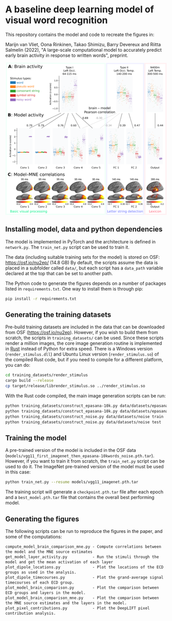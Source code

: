 # A baseline deep learning model of visual word recognition

This repository contains the model and code to recreate the figures in:

Marijn van Vliet, Oona Rinkinen, Takao Shimizu, Barry Devereux and Riitta Salmelin (2022), "A large-scale computational model to accurately predict early brain activity in response to written words", preprint.

<img src="figures/results.png" width="800">


## Installing model, data and python dependencies

The model is implemented in PyTorch and the architecture is defined in `network.py`. The `train_net.py` script can be used to train it.

The data (including suitable training sets for the model) is stored on OSF: https://osf.io/nu2ep/ (14.8 GB)
By default, the scripts assume the data is placed in a subfolder called `data/`, but each script has a `data_path` variable declared at the top that can be set to another path.

The Python code to generate the figures depends on a number of packages listed in `requirements.txt`. One way to install them is through pip:

```bash
pip install -r requirements.txt
```


## Generating the training datasets

Pre-build training datasets are included in the data that can be downloaded from OSF (https://osf.io/nu2ep).
However, if you wish to build them from scratch, the scripts in `training_datasets/` can be used.
Since these scripts render a million images, the core image generation routine is implemented in [Rust](https://www.rust-lang.org/) instead of Python for extra speed.
There is a Windows version (`render_stimulus.dll`) and Ubuntu Linux version (`render_stimulus.so`) of the compiled Rust code, but if you need to compile for a different platform, you can do:

```bash
cd training_datasets/render_stimulus
cargo build --release
cp target/release/librender_stimulus.so ../render_stimulus.so
```

With the Rust code compiled, the main image generation scripts can be run:

```bash
python training_datasets/construct_epasana-10k.py data/datasets/epasana-10k train
python training_datasets/construct_epasana-10k.py data/datasets/epasana-10k test
python training_datasets/construct_noise.py data/datasets/noise train
python training_datasets/construct_noise.py data/datasets/noise test
```


## Training the model

A pre-trained version of the model is included in the OSF data (`models/vgg11_first_imagenet_then_epasana-10kwords_noise.pth.tar`).
However, if you want to train it from scratch, the `train_net.py` script can be used to do it.
The ImageNet pre-trained version of the model must be used in this case:

```bash
python train_net.py --resume models/vgg11_imagenet.pth.tar
```

The training script will generate a `checkpoint.pth.tar` file after each epoch and a `best_model.pth.tar` file that contains the overall best performing model.


## Generating the figures

The following scripts can be run to reproduce the figures in the paper, and some of the computations:

```
compute_model_brain_comparison_mne.py - Compute correlations between the model and the MNE source estimates
get_model_layer_activity.py           - Run the stimuli through the model and get the mean activation of each layer
plot_dipole_locations.py              - Plot the locations of the ECD groups as used in the analysis.
plot_dipole_timecourses.py            - Plot the grand-average signal timecourses of each ECD group.
plot_model_brain_comparison.py        - Plot the comparison between ECD groups and layers in the model.
plot_model_brain_comparison_mne.py    - Plot the comparison between the MNE source estimates and the layers in the model.
plot_pixel_contributions.py           - Plot the DeepLIFT pixel contribution analysis.
```
